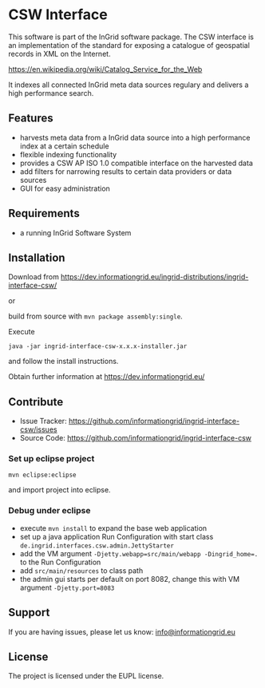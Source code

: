 CSW Interface
====================

This software is part of the InGrid software package. The CSW interface is an implementation of the standard for exposing a catalogue of geospatial records in XML on the Internet. 

https://en.wikipedia.org/wiki/Catalog_Service_for_the_Web

It indexes all connected InGrid meta data sources regulary and delivers a high performance search.

Features
--------

- harvests meta data from a InGrid data source into a high performance index at a certain schedule
- flexible indexing functionality
- provides a CSW AP ISO 1.0 compatible interface on the harvested data
- add filters for narrowing results to certain data providers or data sources
- GUI for easy administration


Requirements
-------------

- a running InGrid Software System

Installation
------------

Download from https://dev.informationgrid.eu/ingrid-distributions/ingrid-interface-csw/
 
or

build from source with `mvn package assembly:single`.

Execute

```
java -jar ingrid-interface-csw-x.x.x-installer.jar
```

and follow the install instructions.

Obtain further information at https://dev.informationgrid.eu/


Contribute
----------

- Issue Tracker: https://github.com/informationgrid/ingrid-interface-csw/issues
- Source Code: https://github.com/informationgrid/ingrid-interface-csw
 
### Set up eclipse project

```
mvn eclipse:eclipse
```

and import project into eclipse.

### Debug under eclipse

- execute `mvn install` to expand the base web application
- set up a java application Run Configuration with start class `de.ingrid.interfaces.csw.admin.JettyStarter`
- add the VM argument `-Djetty.webapp=src/main/webapp -Dingrid_home=.` to the Run Configuration
- add `src/main/resources` to class path
- the admin gui starts per default on port 8082, change this with VM argument `-Djetty.port=8083`

Support
-------

If you are having issues, please let us know: info@informationgrid.eu

License
-------

The project is licensed under the EUPL license.
